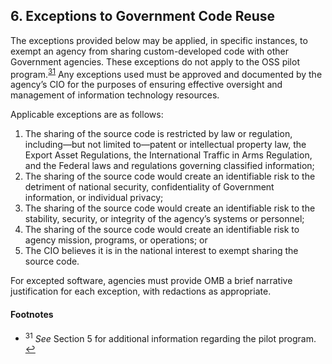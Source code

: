 ## 6. Exceptions to Government Code Reuse

The exceptions provided below may be applied, in specific instances, to exempt an agency from sharing custom-developed code with other Government agencies. These exceptions do not apply to the OSS pilot program.<sup id="fnr31">[31](#fn31)</sup> Any exceptions used must be approved and documented by the agency’s CIO for the purposes of ensuring effective oversight and management of information technology resources.

Applicable exceptions are as follows:

1.  The sharing of the source code is restricted by law or regulation, including—but not limited to—patent or intellectual property law, the Export Asset Regulations, the International Traffic in Arms Regulation, and the Federal laws and regulations governing classified information;
2.  The sharing of the source code would create an identifiable risk to the detriment of national security, confidentiality of Government information, or individual privacy;
3.  The sharing of the source code would create an identifiable risk to the stability, security, or integrity of the agency’s systems or personnel;
4.  The sharing of the source code would create an identifiable risk to agency mission, programs, or operations; or
5.  The CIO believes it is in the national interest to exempt sharing the source code.

For excepted software, agencies must provide OMB a brief narrative justification for each exception, with redactions as appropriate.

#### Footnotes

*   <sup id="fn31">31</sup> _See_ Section 5 for additional information regarding the pilot program. [↩](#fnr31)